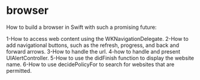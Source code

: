 # browser

How to build a browser in Swift with such a promising future:

1-How to access web content using the WKNavigationDelegate. 
2-How to add navigational buttons, such as the refresh, progress, and back and forward arrows. 
3-How to handle the url. 
4-how to handle and present UIAlertController. 
5-How to use the didFinish function to display the website name. 
6-How to use decidePolicyFor to search for websites that are permitted.

